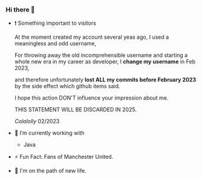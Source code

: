 ### Hi there 👋

- :exclamation: Something important to visitors

  At the moment created my account several yeas ago, I used a meaningless and odd username, 

  For throwing away the old incomprehensible username and starting a whole new era in my career as developer, I **change my username** in Feb 2023, 

  and therefore unfortunately **lost ALL my commits before February 2023** by the side effect which github items said.

  I hope this action DON'T influence your impression about me.

  THIS STATEMENT WILL BE DISCARDED IN 2025.

  *Colalolly* 02/2023

- 🔭 I’m currently working with
  - Java

- :zap: Fun Fact: Fans of Manchester United.

- :racehorse: I'm on the path of new life.
